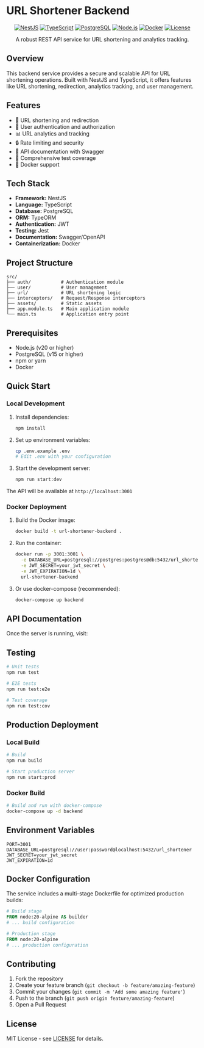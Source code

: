 # URL Shortener Backend

<div align="center">

[![NestJS](https://img.shields.io/badge/NestJS-10.0.0-red.svg)](https://nestjs.com/)
[![TypeScript](https://img.shields.io/badge/TypeScript-5.0-blue.svg)](https://www.typescriptlang.org/)
[![PostgreSQL](https://img.shields.io/badge/PostgreSQL-15.0-blue.svg)](https://www.postgresql.org/)
[![Node.js](https://img.shields.io/badge/Node.js-20.0.0-green.svg)](https://nodejs.org/)
[![Docker](https://img.shields.io/badge/Docker-24.0.0-blue.svg)](https://www.docker.com/)
[![License](https://img.shields.io/badge/License-MIT-green.svg)](LICENSE)

A robust REST API service for URL shortening and analytics tracking.

</div>

## Overview

This backend service provides a secure and scalable API for URL shortening operations. Built with NestJS and TypeScript, it offers features like URL shortening, redirection, analytics tracking, and user management.

## Features

- 🔗 URL shortening and redirection
- 👤 User authentication and authorization
- 📊 URL analytics and tracking
- 🔒 Rate limiting and security
- 📝 API documentation with Swagger
- 🧪 Comprehensive test coverage
- 🐳 Docker support

## Tech Stack

- **Framework:** NestJS
- **Language:** TypeScript
- **Database:** PostgreSQL
- **ORM:** TypeORM
- **Authentication:** JWT
- **Testing:** Jest
- **Documentation:** Swagger/OpenAPI
- **Containerization:** Docker

## Project Structure

```
src/
├── auth/           # Authentication module
├── user/           # User management
├── url/            # URL shortening logic
├── interceptors/   # Request/Response interceptors
├── assets/         # Static assets
├── app.module.ts   # Main application module
└── main.ts         # Application entry point
```

## Prerequisites

- Node.js (v20 or higher)
- PostgreSQL (v15 or higher)
- npm or yarn
- Docker

## Quick Start

### Local Development

1. Install dependencies:

   ```bash
   npm install
   ```

2. Set up environment variables:

   ```bash
   cp .env.example .env
   # Edit .env with your configuration
   ```

3. Start the development server:
   ```bash
   npm run start:dev
   ```

The API will be available at `http://localhost:3001`

### Docker Deployment

1. Build the Docker image:

   ```bash
   docker build -t url-shortener-backend .
   ```

2. Run the container:

   ```bash
   docker run -p 3001:3001 \
     -e DATABASE_URL=postgresql://postgres:postgres@db:5432/url_shortener \
     -e JWT_SECRET=your_jwt_secret \
     -e JWT_EXPIRATION=1d \
     url-shortener-backend
   ```

3. Or use docker-compose (recommended):
   ```bash
   docker-compose up backend
   ```

## API Documentation

Once the server is running, visit:

## Testing

```bash
# Unit tests
npm run test

# E2E tests
npm run test:e2e

# Test coverage
npm run test:cov
```

## Production Deployment

### Local Build

```bash
# Build
npm run build

# Start production server
npm run start:prod
```

### Docker Build

```bash
# Build and run with docker-compose
docker-compose up -d backend
```

## Environment Variables

```env
PORT=3001
DATABASE_URL=postgresql://user:password@localhost:5432/url_shortener
JWT_SECRET=your_jwt_secret
JWT_EXPIRATION=1d
```

## Docker Configuration

The service includes a multi-stage Dockerfile for optimized production builds:

```dockerfile
# Build stage
FROM node:20-alpine AS builder
# ... build configuration

# Production stage
FROM node:20-alpine
# ... production configuration
```

## Contributing

1. Fork the repository
2. Create your feature branch (`git checkout -b feature/amazing-feature`)
3. Commit your changes (`git commit -m 'Add some amazing feature'`)
4. Push to the branch (`git push origin feature/amazing-feature`)
5. Open a Pull Request

## License

MIT License - see [LICENSE](LICENSE) for details.
